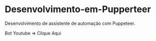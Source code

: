 # Desenvolvimento-em-Pupperteer
 Desenvolvimento de assistente de automação com Puppeteer.

Bot Youtube => <a ref="Roger-snts/Desenvolvimento-em-Pupperteer/bot_youtube/index.js">Clique Aqui</a>
